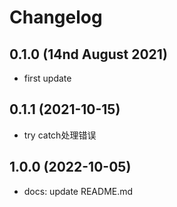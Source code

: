 # Changelog

## 0.1.0 (14nd August 2021)

- first update

## 0.1.1 (2021-10-15)

- try catch处理错误

## 1.0.0 (2022-10-05)

- docs: update README.md

